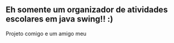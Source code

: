 Eh somente um organizador de atividades escolares em java swing!! :)
--- 
Projeto comigo e um amigo meu
